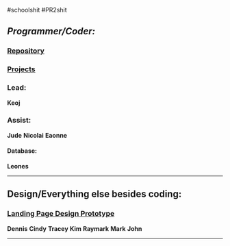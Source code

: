 #schoolshit 
#PR2shit 
## *Programmer/Coder:*
### [Repository](https://github.com/TheOGKtura/AUJRC-E-Library-System-stuff)
### [Projects](https://github.com/users/TheOGKtura/projects/1)
### Lead:
**Keoj**

### Assist:
**Jude**
**Nicolai**
**Eaonne**

#### Database:
**Leones**
****
## Design/Everything else besides coding:
### [Landing Page Design Prototype](https://www.figma.com/file/U7bcToD1qZAZ8gv9PJCoXz/E-Library-System-Landing-Page?node-id=0%3A1)
**Dennis**
**Cindy**
**Tracey**
**Kim**
**Raymark**
**Mark**
**John**
****

